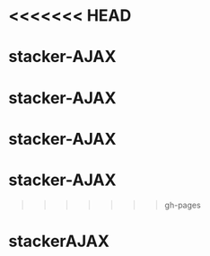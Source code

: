 <<<<<<< HEAD
=======
# stacker-AJAX
# stacker-AJAX
# stacker-AJAX
# stacker-AJAX
>>>>>>> gh-pages
# stackerAJAX
